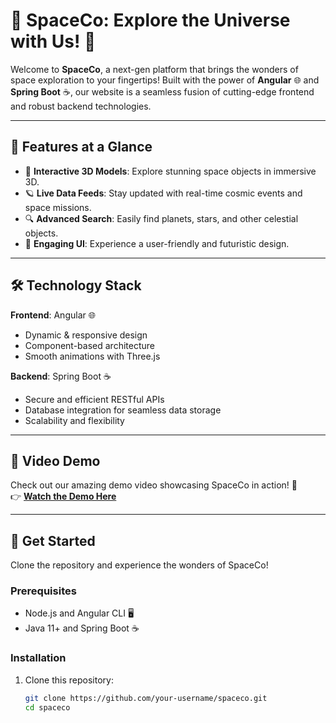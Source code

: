 # 🌌 **SpaceCo: Explore the Universe with Us!** 🌠  

Welcome to **SpaceCo**, a next-gen platform that brings the wonders of space exploration to your fingertips! Built with the power of **Angular** 🌐 and **Spring Boot** ☕, our website is a seamless fusion of cutting-edge frontend and robust backend technologies.  

---

## 🌟 **Features at a Glance**  
- 🚀 **Interactive 3D Models**: Explore stunning space objects in immersive 3D.  
- 🪐 **Live Data Feeds**: Stay updated with real-time cosmic events and space missions.  
- 🔍 **Advanced Search**: Easily find planets, stars, and other celestial objects.  
- 🌠 **Engaging UI**: Experience a user-friendly and futuristic design.  

---

## 🛠️ **Technology Stack**  
**Frontend**: Angular 🌐  
- Dynamic & responsive design  
- Component-based architecture  
- Smooth animations with Three.js  

**Backend**: Spring Boot ☕  
- Secure and efficient RESTful APIs  
- Database integration for seamless data storage  
- Scalability and flexibility  

---

## 🎥 **Video Demo**  
Check out our amazing demo video showcasing SpaceCo in action! 🌟  
👉 **[Watch the Demo Here](#)**  

---

## 🚀 **Get Started**  
Clone the repository and experience the wonders of SpaceCo!  

### Prerequisites  
- Node.js and Angular CLI 🖥️  
- Java 11+ and Spring Boot ☕  

### Installation  
1. Clone this repository:  
   ```bash  
   git clone https://github.com/your-username/spaceco.git  
   cd spaceco  
